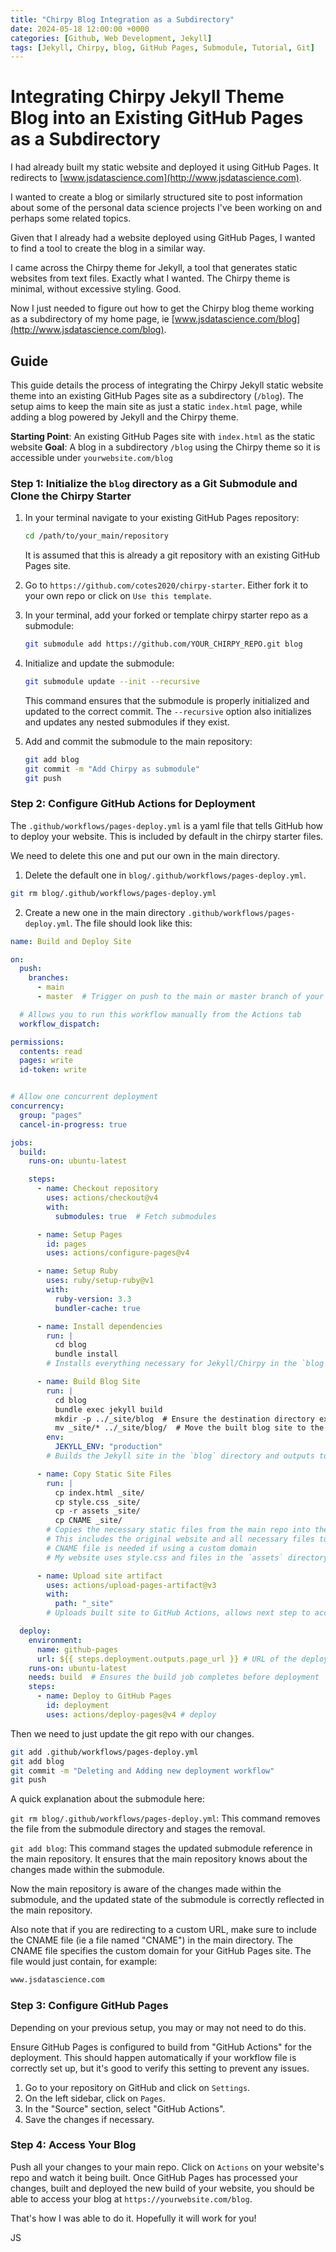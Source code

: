 ```yaml
---
title: "Chirpy Blog Integration as a Subdirectory"
date: 2024-05-18 12:00:00 +0000
categories: [Github, Web Development, Jekyll]
tags: [Jekyll, Chirpy, blog, GitHub Pages, Submodule, Tutorial, Git]
---
```


# Integrating Chirpy Jekyll Theme Blog into an Existing GitHub Pages as a Subdirectory

I had already built my static website and deployed it using GitHub Pages. It redirects to [www.jsdatascience.com](http://www.jsdatascience.com).

I wanted to create a blog or similarly structured site to post information about some of the personal data science projects I've been working on and perhaps some related topics. 

Given that I already had a website deployed using GitHub Pages, I wanted to find a tool to create the blog in a similar way. 

I came across the Chirpy theme for Jekyll, a tool that generates static websites from text files. Exactly what I wanted.
The Chirpy theme is minimal, without excessive styling. Good.

Now I just needed to figure out how to get the Chirpy blog theme working as a subdirectory of my home page, ie [www.jsdatascience.com/blog](http://www.jsdatascience.com/blog).


## Guide

This guide details the process of integrating the Chirpy Jekyll static website theme into an existing GitHub Pages site as a subdirectory (`/blog`). 
The setup aims to keep the main site as just a static `index.html` page, while adding a blog powered by Jekyll and the Chirpy theme.


**Starting Point**: An existing GitHub Pages site with `index.html` as the static website
**Goal**: A blog in a subdirectory `/blog` using the Chirpy theme so it is accessible under `yourwebsite.com/blog` 


### Step 1: Initialize the `blog` directory as a Git Submodule and Clone the Chirpy Starter

1. In your terminal navigate to your existing GitHub Pages repository:

    ```sh
    cd /path/to/your_main/repository
    ```
    It is assumed that this is already a git repository with an existing GitHub Pages site. 

2. Go to `https://github.com/cotes2020/chirpy-starter`. Either fork it to your own repo or click on `Use this template`.

3. In your terminal, add your forked or template chirpy starter repo as a submodule:

    ```sh
    git submodule add https://github.com/YOUR_CHIRPY_REPO.git blog
    ```

4. Initialize and update the submodule:

    ```sh
    git submodule update --init --recursive
    ```

    This command ensures that the submodule is properly initialized and updated to the correct commit. The `--recursive` option also initializes and updates any nested submodules if they exist.

5. Add and commit the submodule to the main repository:

    ```sh
    git add blog
    git commit -m "Add Chirpy as submodule"
    git push
    ```

### Step 2: Configure GitHub Actions for Deployment

The `.github/workflows/pages-deploy.yml` is a yaml file that tells GitHub how to deploy your website. This is included by default in the chirpy starter files. 

We need to delete this one and put our own in the main directory.

1. Delete the default one in `blog/.github/workflows/pages-deploy.yml`.
```sh
git rm blog/.github/workflows/pages-deploy.yml
```

2. Create a new one in the main directory `.github/workflows/pages-deploy.yml`. The file should look like this:

```yaml
name: Build and Deploy Site

on:
  push:
    branches:
      - main
      - master  # Trigger on push to the main or master branch of your repository. Change if your branch is not one of these

  # Allows you to run this workflow manually from the Actions tab
  workflow_dispatch:

permissions:
  contents: read
  pages: write
  id-token: write


# Allow one concurrent deployment
concurrency:
  group: "pages"
  cancel-in-progress: true

jobs:
  build:
    runs-on: ubuntu-latest

    steps:
      - name: Checkout repository
        uses: actions/checkout@v4
        with:
          submodules: true  # Fetch submodules

      - name: Setup Pages
        id: pages
        uses: actions/configure-pages@v4

      - name: Setup Ruby
        uses: ruby/setup-ruby@v1
        with:
          ruby-version: 3.3
          bundler-cache: true

      - name: Install dependencies
        run: |
          cd blog
          bundle install
        # Installs everything necessary for Jekyll/Chirpy in the `blog` directory

      - name: Build Blog Site
        run: |
          cd blog
          bundle exec jekyll build
          mkdir -p ../_site/blog  # Ensure the destination directory exists
          mv _site/* ../_site/blog/  # Move the built blog site to the main _site/blog directory
        env:
          JEKYLL_ENV: "production"
        # Builds the Jekyll site in the `blog` directory and outputs to ../_site/blog

      - name: Copy Static Site Files
        run: |
          cp index.html _site/
          cp style.css _site/
          cp -r assets _site/
          cp CNAME _site/
        # Copies the necessary static files from the main repo into the _site directory so they are included in deployment.
        # This includes the original website and all necessary files to render it
        # CNAME file is needed if using a custom domain
        # My website uses style.css and files in the `assets` directory. Change per your requirements

      - name: Upload site artifact
        uses: actions/upload-pages-artifact@v3
        with:
          path: "_site"
        # Uploads built site to GitHub Actions, allows next step to access and publish the files

  deploy:
    environment:
      name: github-pages
      url: ${{ steps.deployment.outputs.page_url }} # URL of the deployed site
    runs-on: ubuntu-latest
    needs: build  # Ensures the build job completes before deployment
    steps:
      - name: Deploy to GitHub Pages
        id: deployment
        uses: actions/deploy-pages@v4 # deploy

```

Then we need to just update the git repo with our changes.  
```sh
git add .github/workflows/pages-deploy.yml
git add blog
git commit -m "Deleting and Adding new deployment workflow"
git push
```
A quick explanation about the submodule here:

`git rm blog/.github/workflows/pages-deploy.yml`: This command removes the file from the submodule directory and stages the removal.

`git add blog`: This command stages the updated submodule reference in the main repository. It ensures that the main repository knows about the changes made within the submodule.

Now the main repository is aware of the changes made within the submodule, and the updated state of the submodule is correctly reflected in the main repository.


Also note that if you are redirecting to a custom URL, make sure to include the CNAME file (ie a file named "CNAME") in the main directory. The CNAME file specifies the custom domain for your GitHub Pages site. The file would just contain, for example:

```bash
www.jsdatascience.com
```

### Step 3: Configure GitHub Pages
Depending on your previous setup, you may or may not need to do this.

Ensure GitHub Pages is configured to build from "GitHub Actions" for the deployment. This should happen automatically if your workflow file is correctly set up, but it's good to verify this setting to prevent any issues.

1. Go to your repository on GitHub and click on `Settings`.
2. On the left sidebar, click on `Pages`.
3. In the "Source" section, select "GitHub Actions".
4. Save the changes if necessary.

### Step 4: Access Your Blog
Push all your changes to your main repo.
Click on `Actions` on your website's repo and watch it being built.
Once GitHub Pages has processed your changes, built and deployed the new build of your website, you should be able to access your blog at `https://yourwebsite.com/blog`.

That's how I was able to do it. Hopefully it will work for you!


JS